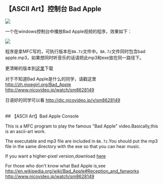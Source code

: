 ## 【ASCII Art】控制台 Bad Apple

<img src='http://fmn.rrimg.com/fmn064/20121010/1700/b_large_j0ze_47470000251f1263.jpg' />

一个在windows控制台中播放Bad Apple视频的程序，效果如下：

<img src='http://fmn.rrimg.com/fmn063/20130530/2135/original_DrlW_5d930000190d1190.jpg' />

程序是拿MFC写的，可执行版本在`BA.7z`文件中。`BA.7z`文件同时包含bad apple.mp3，如果想同时听音乐的话请把此mp3和exe放在同一路径下。  

更清晰的版本到<a href='http://rrurl.cn/qP0Q8C'>这里</a>下载   

对于不知道Bad Apple是什么的同学，请戳这里<br />
<a href='http://zh.moegirl.org/Bad_Apple'>http://zh.moegirl.org/Bad_Apple</a><br />
<a href='http://www.nicovideo.jp/watch/sm8628149'>http://www.nicovideo.jp/watch/sm8628149</a>

日语好的同学可以看
<a href='http://dic.nicovideo.jp/v/sm8628149'>http://dic.nicovideo.jp/v/sm8628149<a/>


<br />
## 【ASCII Art】Bad Apple Console

This is a MFC program to play the famous "Bad Apple" video.Basically,this is an ascii-art work.

The executable and mp3 file are included in `BA.7z`.You should put the mp3 file in the same directory with the exe so that you can hear music.

If you want a higher-pixel version,download 
<a href='http://rrurl.cn/qP0Q8C'>here</a>

For those who don't know what Bad Apple is,see
<a href='http://en.wikipedia.org/wiki/Bad_Apple#Reception_and_fanworks'>http://en.wikipedia.org/wiki/Bad_Apple#Reception_and_fanworks</a>
<br />
<a href='http://www.nicovideo.jp/watch/sm8628149'>http://www.nicovideo.jp/watch/sm8628149</a>
